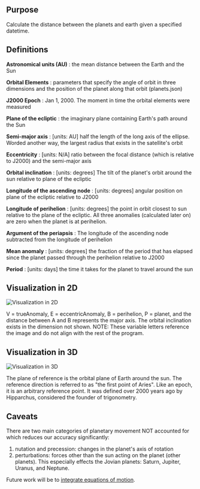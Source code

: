 ## Purpose ##
Calculate the distance between the planets and earth given a specified datetime.

## Definitions ##
**Astronomical units (AU)**
: the mean distance between the Earth and the Sun

**Orbital Elements**
: parameters that specify the angle of orbit in three dimensions and the position of the planet along that orbit (planets.json)

**J2000 Epoch**
: Jan 1, 2000. The moment in time the orbital elements were measured

**Plane of the ecliptic**
: the imaginary plane containing Earth's path around the Sun

**Semi-major axis**
: [units: AU] half the length of the long axis of the ellipse. Worded another way, the largest radius that exists in the satellite's orbit

**Eccentricity**
: [units: N/A] ratio between the focal distance (which is relative to J2000) and the semi-major axis

**Orbital inclination**
: [units: degrees] The tilt of the planet's orbit around the sun relative to plane of the ecliptic

**Longitude of the ascending node**
: [units: degrees] angular position on plane of the ecliptic relative to J2000

**Longitude of perihelion**
: [units: degrees] the point in orbit closest to sun relative to the plane of the ecliptic. All three anomalies (calculated later on) are zero when the planet is at perihelion.

**Argument of the periapsis**
: The longitude of the ascending node subtracted from the longitude of perihelion

**Mean anomaly**
: [units: degrees] the fraction of the period that has elapsed since the planet passed through the perihelion relative to J2000

**Period**
: [units: days] the time it takes for the planet to travel around the sun

## Visualization in 2D ##
![Visualization in 2D](https://cdn.britannica.com/25/5725-050-E66883FF/Anomaly-A-aphelion-B-perihelion-anomaly-orbit-C-centre-E-eccentric.jpg)

V = trueAnomaly, E = eccentricAnomaly, B = perihelion, P = planet, and the distance between A and B represents the major axis. The orbital inclination exists in the dimension not shown. NOTE: These variable letters reference the image and do not align with the rest of the program.

## Visualization in 3D ##
![Visualization in 3D](https://upload.wikimedia.org/wikipedia/commons/thumb/e/eb/Orbit1.svg/640px-Orbit1.svg.png)

The plane of reference is the orbital plane of Earth around the sun. The reference direction is referred to as "the first point of Aries". Like an epoch, it is an arbitrary reference point. It was defined over 2000 years ago by Hipparchus, considered the founder of trigonometry.

## Caveats ##
There are two main categories of planetary movement NOT accounted for which reduces our accuracy significantly:
1. nutation and precession: changes in the planet's axis of rotation
2. perturbations: forces other than the sun acting on the planet (other planets). This especially effects the Jovian planets: Saturn, Jupiter, Uranus, and Neptune.

Future work will be to [integrate equations of motion](https://phys.libretexts.org/Bookshelves/Astronomy__Cosmology/Celestial_Mechanics_(Tatum)/15%3A_Special_Perturbations/15.03%3A_The_equations_of_motion).
